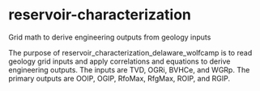 # reservoir-characterization
Grid math to derive engineering outputs from geology inputs

The purpose of  reservoir_characterization_delaware_wolfcamp is to read geology grid inputs and apply correlations and equations to derive engineering outputs. The inputs are TVD, OGRi, BVHCe, and WGRp. The primary outputs are OOIP, OGIP, RfoMax, RfgMax, ROIP, and RGIP.